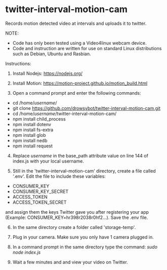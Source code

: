 # twitter-interval-motion-cam
Records motion detected video at intervals and uploads it to twitter.

NOTE: 
- Code has only been tested using a Video4linux webcam device.
- Code and instruction are written for use on standard Linux distributions such as Debian, Ubuntu and Rasbian.

Instructions:

1. Install Nodejs: https://nodejs.org/

2. Install Motion: https://motion-project.github.io/motion_build.html

3. Open a command prompt and enter the following commands:
  - cd /home/*username*/
  - git clone https://github.com/drowsybot/twitter-interval-motion-cam.git
  - cd /home/*username*/twitter-interval-motion-cam/
  - npm install child_process
  - npm install dotenv
  - npm install fs-extra
  - npm install glob
  - npm install nedb
  - npm install request
  
4. Replace *username* in the base_path attribute value on line 144 of index.js with your local username.

5. Still in the 'twitter-interval-motion-cam' directory, create a file called '.env'. Edit the file to include these variables: 
  - CONSUMER_KEY 
  - CONSUMER_KEY_SECRET
  - ACCESS_TOKEN
  - ACCESS_TOKEN_SECRET
  
  and assign them the keys Twitter gave you after registering your app (Example: CONSUMER_KEY=hr398r2038r0hf2...). Save the .env file.

6. In the same directory create a folder called 'storage-temp'.
  
7. Plug in your camera. Make sure you only have 1 camera plugged in.
  
8. In a command prompt in the same directory type the command: *sudo node index.js*

9. Wait a few minutes and and view your video on Twitter.
